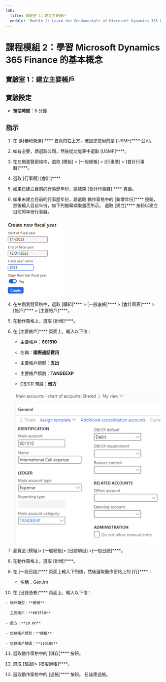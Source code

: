 ```yaml
---
lab:
  title: 實驗室 1：建立主要帳戶
  module: 'Module 2: Learn the Fundamentals of Microsoft Dynamics 365 Finance'
---
```


# 課程模組 2：學習 Microsoft Dynamics 365 Finance 的基本概念

## 實驗室 1：建立主要帳戶

## 實驗設定

   - **預估時間**：5 分鐘

## 指示


1.  在 [財務和營運] **** 首頁的右上方，確認您使用的是 [USMF]**** 公司。

2.  如有必要，請選取公司，然後從功能表中選取 [USMF]****。
3.  在左側瀏覽窗格中，選取  [模組] > [一般總帳] > [行事曆] > [會計行事曆]****。
4.  選取 [行事曆] [會計]****
5.  如果已建立目前的行事歷年份，請結束 [會計行事曆] **** 頁面。
6. 如果未建立目前的行事歷年份，請選取  動作窗格中的 [新增年份]**** 按鈕，然後輸入目前年份，如下列螢幕擷取畫面所示。 選取 [建立]**** 按鈕以建立目前的年份行事曆。

![螢幕擷取畫面說明如何在會計日曆中建立新一年](./media/lab-create-a-main-account-04.png)


4.  在左側瀏覽窗格中，選取 [模組]**** > [一般底帳]**** > [會計圖表]**** > [帳戶]**** > [主要帳戶]****。

5.  在動作窗格上，選取 [新增]****。

6.  在 [主要帳戶]**** 頁面上，輸入以下值：

    - 主要帳戶：**601510**

    - 名稱：**國際通話費用**

    - 主要帳戶類型：**支出**

    - 主要帳戶類別：**TANDEEXP**

    - DB/CR 預設：**借方**

    ![描述主要帳戶 - 帳戶圖表的螢幕擷取畫面：需要新增不同值的共用頁面。](./media/lab-create-a-main-account-01.png)

7.  瀏覽至 [模組]&gt; [一般總帳]&gt; [日誌項目] &gt;[一般日誌]****。

8.  在動作窗格上，選取 [新增]****。

9.  在 [一般日誌]**** 頁面上輸入下列值，然後選取動作窗格上的 [行]****：

    - 名稱：GenJrn

10.  在 [日誌憑券]**** 頁面上，輸入以下值：

    - 帳戶類型：**總帳**

    - 主要帳戶：**601510**

    - 借方：**10.00** 

    - 位移帳戶類型：**總帳**

    - 位移帳戶號碼：**110180** 

11. 選取動作窗格中的 [儲存]**** 按鈕。

12. 選取 [驗證]&gt; [模擬過帳]****。 

13. 選取動作窗格中的 [過帳]**** 按鈕。 日誌應過帳。

